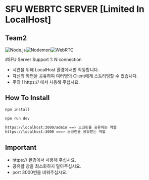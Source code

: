 # SFU WEBRTC SERVER [Limited In LocalHost]
## Team2
<img alt="Node.js" src ="https://img.shields.io/badge/Node.js-339933.svg?&style=for-the-badge&logo=Node.js&logoColor=white"/><img alt="Nodemon" src ="https://img.shields.io/badge/Nodemon-76D04B.svg?&style=for-the-badge&logo=Nodemon&logoColor=white"/><img alt="WebRTC" src ="https://img.shields.io/badge/WebRTC-#333333.svg?&style=for-the-badge&logo=WebRTC&logoColor=white"/>

#SFU Server Support 1: N connection 

- 시연을 위해 LocalHost 환경에서만 작동합니다. 
- 자신의 화면을 공유하여 여러명의 Client에게 스트리밍할 수 있습니다.
- 주의 ! https:// 에서 사용해 주십시요.

## How To Install
```sh
npm install

npm run dev

https://localhost:3000/admin ==> 스크린을 공유하는 역할 
https://localhost:3000 ===> 스크린을 공유받는 역할
```

## Important
- https:// 환경에서 사용해 주십시요.
- 공유할 창을 최소화하지 말아주십시요.
- port 3000번을 비워주십시요.

